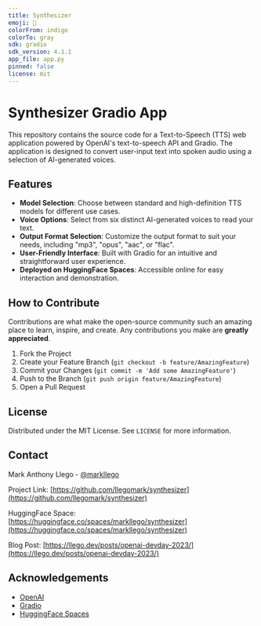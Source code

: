 ```yaml
---
title: Synthesizer
emoji: 👀
colorFrom: indigo
colorTo: gray
sdk: gradio
sdk_version: 4.1.1
app_file: app.py
pinned: false
license: mit
---
```


# Synthesizer Gradio App

This repository contains the source code for a Text-to-Speech (TTS) web application powered by OpenAI's text-to-speech API and Gradio. The application is designed to convert user-input text into spoken audio using a selection of AI-generated voices.

## Features

- **Model Selection**: Choose between standard and high-definition TTS models for different use cases.
- **Voice Options**: Select from six distinct AI-generated voices to read your text.
- **Output Format Selection**: Customize the output format to suit your needs, including "mp3", "opus", "aac", or "flac".
- **User-Friendly Interface**: Built with Gradio for an intuitive and straightforward user experience.
- **Deployed on HuggingFace Spaces**: Accessible online for easy interaction and demonstration.

## How to Contribute

Contributions are what make the open-source community such an amazing place to learn, inspire, and create. Any contributions you make are **greatly appreciated**.

1. Fork the Project
2. Create your Feature Branch (`git checkout -b feature/AmazingFeature`)
3. Commit your Changes (`git commit -m 'Add some AmazingFeature'`)
4. Push to the Branch (`git push origin feature/AmazingFeature`)
5. Open a Pull Request

## License

Distributed under the MIT License. See `LICENSE` for more information.

## Contact

Mark Anthony Llego - [@markllego](https://twitter.com/markllego)

Project Link: [https://github.com/llegomark/synthesizer](https://github.com/llegomark/synthesizer)

HuggingFace Space: [https://huggingface.co/spaces/markllego/synthesizer](https://huggingface.co/spaces/markllego/synthesizer)

Blog Post: [https://llego.dev/posts/openai-devday-2023/](https://llego.dev/posts/openai-devday-2023/)

## Acknowledgements

- [OpenAI](https://openai.com/)
- [Gradio](https://gradio.app/)
- [HuggingFace Spaces](https://huggingface.co/spaces)
